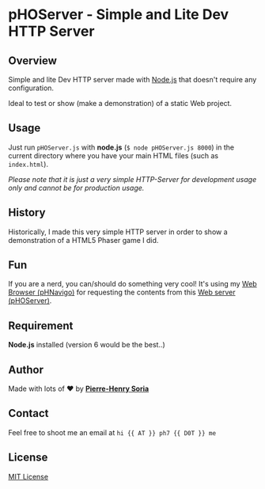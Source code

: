 # pHOServer - Simple and Lite Dev HTTP Server

## Overview
Simple and lite Dev HTTP server made with [Node.js](https://nodejs.org) that doesn't require any configuration.

Ideal to test or show (make a demonstration) of a static Web project.


## Usage
Just run `pHOServer.js` with **node.js** (`$ node pHOServer.js 8000`) in the current directory where you have your main HTML files (such as `index.html`).

*Please note that it is just a very simple HTTP-Server for development usage only and cannot be for production usage.*


## History

Historically, I made this very simple HTTP server in order to show a demonstration of a HTML5 Phaser game I did.


## Fun

If you are a nerd, you can/should do something very cool! It's using my [Web Browser (pHNavigo)](https://github.com/pH-7/pHNavigo) for requesting the contents from this [Web server (pHOServer)](https://github.com/pH-7/pHOServer).


## Requirement

**Node.js** installed (version 6 would be the best..)


## Author

Made with lots of ♥ by **[Pierre-Henry Soria](http://ph7.me)**


## Contact

Feel free to shoot me an email at `hi {{ AT }} ph7 {{ D0T }} me`


## License

[MIT License](http://opensource.org/licenses/mit-license.php)
